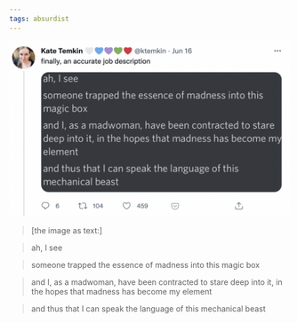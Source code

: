```yaml
---
tags: absurdist
---
```



![job](https://raw.githubusercontent.com/muneer78/muneer78.github.io/master/images/madness.png)


> [the image as text:]

> ah, I see

> someone trapped the essence of madness into this magic box

> and I, as a madwoman, have been contracted to stare deep into it, in the hopes that madness has become my element

> and thus that I can speak the language of this mechanical beast


